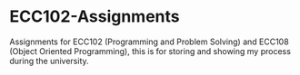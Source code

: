 # ECC102-Assignments
Assignments for ECC102 (Programming and Problem Solving) and ECC108 (Object Oriented Programming), 
this is for storing and showing my process during the university.
